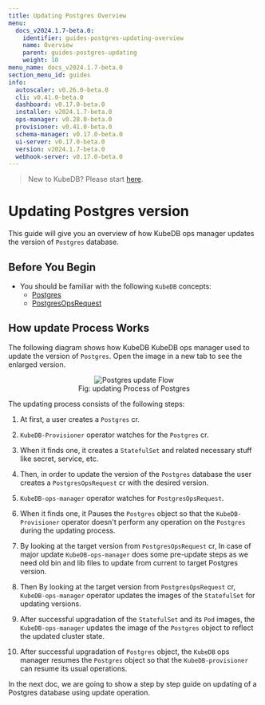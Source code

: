 ```yaml
---
title: Updating Postgres Overview
menu:
  docs_v2024.1.7-beta.0:
    identifier: guides-postgres-updating-overview
    name: Overview
    parent: guides-postgres-updating
    weight: 10
menu_name: docs_v2024.1.7-beta.0
section_menu_id: guides
info:
  autoscaler: v0.26.0-beta.0
  cli: v0.41.0-beta.0
  dashboard: v0.17.0-beta.0
  installer: v2024.1.7-beta.0
  ops-manager: v0.28.0-beta.0
  provisioner: v0.41.0-beta.0
  schema-manager: v0.17.0-beta.0
  ui-server: v0.17.0-beta.0
  version: v2024.1.7-beta.0
  webhook-server: v0.17.0-beta.0
---
```


> New to KubeDB? Please start [here](/docs/v2024.1.7-beta.0/README).

# Updating Postgres version

This guide will give you an overview of how KubeDB ops manager updates the version of `Postgres` database.

## Before You Begin

- You should be familiar with the following `KubeDB` concepts:
  - [Postgres](/docs/v2024.1.7-beta.0/guides/postgres/concepts/postgres)
  - [PostgresOpsRequest](/docs/v2024.1.7-beta.0/guides/postgres/concepts/opsrequest)

## How update Process Works

The following diagram shows how KubeDB KubeDB ops manager used to update the version of `Postgres`. Open the image in a new tab to see the enlarged version.

<figure align="center">
  <img alt="Postgres update Flow" src="/docs/v2024.1.7-beta.0/guides/postgres/update-version/overview/images/pg-updating.png">
<figcaption align="center">Fig: updating Process of Postgres</figcaption>
</figure>

The updating process consists of the following steps:

1. At first, a user creates a `Postgres` cr.

2. `KubeDB-Provisioner` operator watches for the `Postgres` cr.

3. When it finds one, it creates a `StatefulSet` and related necessary stuff like secret, service, etc.

4. Then, in order to update the version of the `Postgres` database the user creates a `PostgresOpsRequest` cr with the desired version.

5. `KubeDB-ops-manager` operator watches for `PostgresOpsRequest`.

6. When it finds one, it Pauses the `Postgres` object so that the `KubeDB-Provisioner` operator doesn't perform any operation on the `Postgres` during the updating process.

7. By looking at the target version from `PostgresOpsRequest` cr, In case of major update `KubeDB-ops-manager` does some pre-update steps as we need old bin and lib files to update from current to target Postgres version. 
8. Then By looking at the target version from `PostgresOpsRequest` cr, `KubeDB-ops-manager` operator updates the images of the `StatefulSet` for updating versions.
  

9. After successful upgradation of the `StatefulSet` and its `Pod` images, the `KubeDB-ops-manager` updates the image of the `Postgres` object to reflect the updated cluster state.

10. After successful upgradation of `Postgres` object, the `KubeDB` ops manager resumes the `Postgres` object so that the `KubeDB-provisioner` can resume its usual operations.

In the next doc, we are going to show a step by step guide on updating of a Postgres database using update operation.